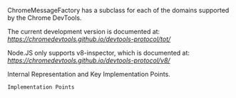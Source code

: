 ChromeMessageFactory has a subclass for each of the domains supported by the Chrome DevTools.

The current development version is documented at: *https://chromedevtools.github.io/devtools-protocol/tot/*

Node.JS only supports v8-inspector, which is documented at: *https://chromedevtools.github.io/devtools-protocol/v8/*

 
Internal Representation and Key Implementation Points.


    Implementation Points